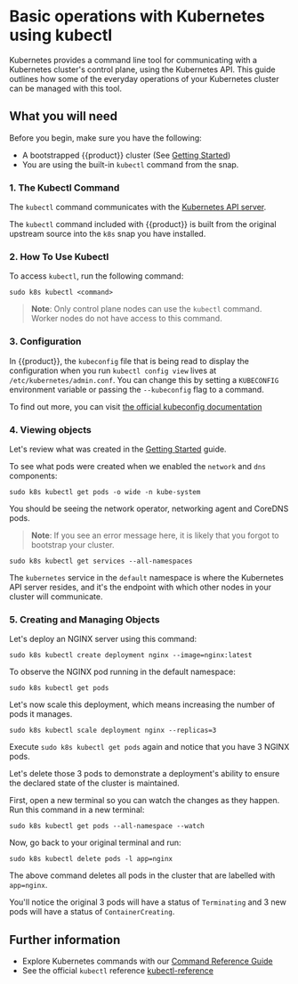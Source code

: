 # Basic operations with Kubernetes using kubectl

Kubernetes provides a command line tool for communicating with a Kubernetes
cluster's control plane, using the Kubernetes API. This guide outlines how some
of the everyday operations of your Kubernetes cluster can be managed with this
tool.

## What you will need

Before you begin, make sure you have the following:

- A bootstrapped {{product}} cluster (See
  [Getting Started])
- You are using the built-in `kubectl` command from the snap.

### 1. The Kubectl Command

The `kubectl` command communicates with the
[Kubernetes API server][kubernetes-api-server].

The `kubectl` command included with {{product}} is built from the
original upstream source into the `k8s` snap you have installed.

### 2. How To Use Kubectl

To access `kubectl`, run the following command:

```
sudo k8s kubectl <command>
```

> **Note**: Only control plane nodes can use the `kubectl` command. Worker
> nodes do not have access to this command.

### 3. Configuration

In {{product}}, the `kubeconfig` file that is being read to display
the configuration when you run `kubectl config view` lives at
`/etc/kubernetes/admin.conf`. You can change this by setting a
`KUBECONFIG` environment variable or passing the `--kubeconfig` flag to a
command.

To find out more, you can visit
[the official kubeconfig documentation][kubeconfig-doc]

### 4. Viewing objects

Let's review what was created in the [Getting Started]
guide.

To see what pods were created when we enabled the `network` and `dns`
components:

```
sudo k8s kubectl get pods -o wide -n kube-system
```

You should be seeing the network operator, networking agent and CoreDNS pods.

> **Note**: If you see an error message here, it is likely that you forgot to
> bootstrap your cluster.

```
sudo k8s kubectl get services --all-namespaces
```

The `kubernetes` service in the `default` namespace is where the Kubernetes API
server resides, and it's the endpoint with which other nodes in your cluster
will communicate.

### 5. Creating and Managing Objects

Let's deploy an NGINX server using this command:

```
sudo k8s kubectl create deployment nginx --image=nginx:latest
```

To observe the NGINX pod running in the default namespace:

```
sudo k8s kubectl get pods
```

Let's now scale this deployment, which means increasing the number of pods it
manages.

```
sudo k8s kubectl scale deployment nginx --replicas=3
```

Execute `sudo k8s kubectl get pods` again and notice that you have 3 NGINX
pods.

Let's delete those 3 pods to demonstrate a deployment's ability to ensure the
declared state of the cluster is maintained.

First, open a new terminal so you can watch the changes as they happen. Run
this command in a new terminal:

```
sudo k8s kubectl get pods --all-namespace --watch
```

Now, go back to your original terminal and run:

```
sudo k8s kubectl delete pods -l app=nginx
```

The above command deletes all pods in the cluster that are labelled with
`app=nginx`.

You'll notice the original 3 pods will have a status of `Terminating` and 3 new
pods will have a status of `ContainerCreating`.

## Further information

- Explore Kubernetes commands with our
  [Command Reference Guide]
- See the official `kubectl` reference
  [kubectl-reference][kubectl-reference]

<!-- LINKS -->

[Command Reference Guide]: /snap/reference/commands
[Getting Started]: getting-started
[kubernetes-api-server]: https://kubernetes.io/docs/reference/command-line-tools-reference/kube-apiserver/
[kubeconfig-doc]: https://kubernetes.io/docs/concepts/configuration/organize-cluster-access-kubeconfig/
[kubectl-reference]: https://kubernetes.io/docs/reference/kubectl/
